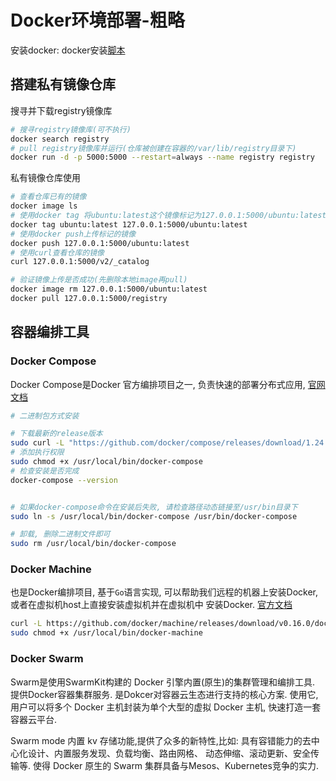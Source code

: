 # Docker环境部署-粗略

安装docker: docker安装[脚本](docker.sh)


## 搭建私有镜像仓库

搜寻并下载registry镜像库
```bash
# 搜寻registry镜像库(可不执行)
docker search registry
# pull registry镜像库并运行(仓库被创建在容器的/var/lib/registry目录下)
docker run -d -p 5000:5000 --restart=always --name registry registry
```

私有镜像仓库使用
```bash
# 查看仓库已有的镜像
docker image ls
# 使用docker tag 将ubuntu:latest这个镜像标记为127.0.0.1:5000/ubuntu:latest
docker tag ubuntu:latest 127.0.0.1:5000/ubuntu:latest
# 使用docker push上传标记的镜像
docker push 127.0.0.1:5000/ubuntu:latest
# 使用curl查看仓库的镜像
curl 127.0.0.1:5000/v2/_catalog

# 验证镜像上传是否成功(先删除本地image再pull)
docker image rm 127.0.0.1:5000/ubuntu:latest
docker pull 127.0.0.1:5000/registry
```

## 容器编排工具

### Docker Compose
Docker Compose是Docker 官方编排项目之一, 负责快速的部署分布式应用, 
[官网文档](https://docs.docker.com/compose/overview/)
```bash
# 二进制包方式安装

# 下载最新的release版本
sudo curl -L "https://github.com/docker/compose/releases/download/1.24.0/docker-compose-$(uname -s)-$(uname -m)" -o /usr/local/bin/docker-compose
# 添加执行权限
sudo chmod +x /usr/local/bin/docker-compose
# 检查安装是否完成
docker-compose --version


# 如果docker-compose命令在安装后失败, 请检查路径动态链接至/usr/bin目录下
sudo ln -s /usr/local/bin/docker-compose /usr/bin/docker-compose

# 卸载, 删除二进制文件即可
sudo rm /usr/local/bin/docker-compose 
```

### Docker Machine
也是Docker编排项目, 基于`Go`语言实现, 可以帮助我们远程的机器上安装Docker, 或者在虚拟机host上直接安装虚拟机并在虚拟机中
安装Docker. [官方文档](https://docs.docker.com/machine/overview/)
```bash
curl -L https://github.com/docker/machine/releases/download/v0.16.0/docker-machine-$(uname -s)-$(uname -m) > /usr/local/bin/docker-machine
sudo chmod +x /usr/local/bin/docker-machine
```

### Docker Swarm
Swarm是使用SwarmKit构建的 Docker 引擎内置(原生)的集群管理和编排工具. 提供Docker容器集群服务. 
是Dokcer对容器云生态进行支持的核心方案. 使用它, 用户可以将多个 Docker 主机封装为单个大型的虚拟 Docker 主机, 
快速打造一套容器云平台.

Swarm mode 内置 kv 存储功能,提供了众多的新特性,比如: 具有容错能力的去中心化设计、内置服务发现、负载均衡、路由网格、
动态伸缩、滚动更新、安全传输等. 使得 Docker 原生的 Swarm 集群具备与Mesos、Kubernetes竞争的实力.